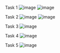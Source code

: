 Task 1
![image](https://github.com/user-attachments/assets/d91891c1-5d56-4a93-9626-6e3a6a53301e)
![image](https://github.com/user-attachments/assets/b7f7387f-7073-477f-82e3-9c0e1c7ab9b9)

Task 2
![image](https://github.com/user-attachments/assets/23ab4363-bb0c-4651-a1c9-6f8d15904fa7)
![image](https://github.com/user-attachments/assets/0a52cf3f-7c25-4df7-9109-a097f80cbed2)

Task 3
![image](https://github.com/user-attachments/assets/ea40e57e-6521-4679-bbb9-ce5e1a7c516f)

Task 4
![image](https://github.com/user-attachments/assets/9aeaf73f-1c2a-45eb-ba35-1bedd2174719)

Task 5
![image](https://github.com/user-attachments/assets/32b5d413-b952-421e-afad-2609e5b04e5d)

